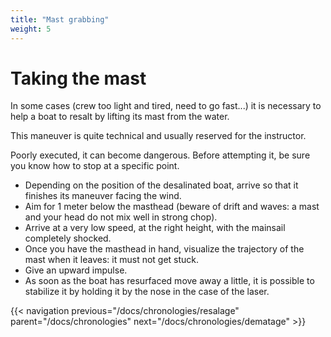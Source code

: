 ```yaml
---
title: "Mast grabbing"
weight: 5
---
```

# Taking the mast

In some cases (crew too light and tired, need to go fast...) it is necessary to help a boat to resalt by lifting its mast from the water.

This maneuver is quite technical and usually reserved for the instructor.

Poorly executed, it can become dangerous. Before attempting it, be sure you know how to stop at a specific point.

- Depending on the position of the desalinated boat, arrive so that it finishes its maneuver facing the wind.
- Aim for 1 meter below the masthead (beware of drift and waves: a mast and your head do not mix well in strong chop).
- Arrive at a very low speed, at the right height, with the mainsail completely shocked.
- Once you have the masthead in hand, visualize the trajectory of the mast when it leaves: it must not get stuck.
- Give an upward impulse.
- As soon as the boat has resurfaced move away a little, it is possible to stabilize it by holding it by the nose in the case of the laser.

{{< navigation previous="/docs/chronologies/resalage" parent="/docs/chronologies" next="/docs/chronologies/dematage" >}}